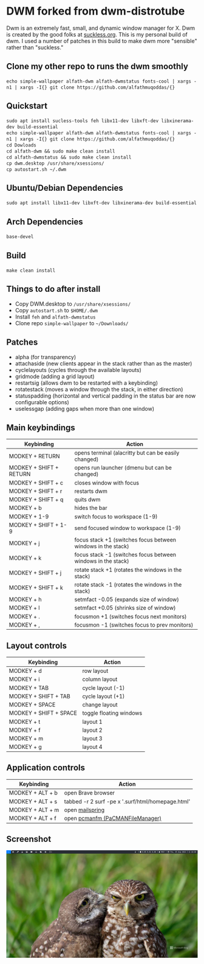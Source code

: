 # DWM forked from dwm-distrotube

Dwm is an extremely fast, small, and dynamic window manager for X. Dwm is created by the good folks at [suckless.org](https://suckless.org).  This is my personal build of dwm.  I used a number of patches in this build to make dwm more "sensible" rather than "suckless."

## Clone my other repo to runs the dwm smoothly
```
echo simple-wallpaper alfath-dwm alfath-dwmstatus fonts-cool | xargs -n1 | xargs -I{} git clone https://github.com/alfathmuqoddas/{}
```

## Quickstart
```
sudo apt install sucless-tools feh libx11-dev libxft-dev libxinerama-dev build-essential
echo simple-wallpaper alfath-dwm alfath-dwmstatus fonts-cool | xargs -n1 | xargs -I{} git clone https://github.com/alfathmuqoddas/{}
cd Dowloads
cd alfath-dwm && sudo make clean install
cd alfath-dwmstatus && sudo make clean install
cp dwm.desktop /usr/share/xsessions/
cp autostart.sh ~/.dwm
```

## Ubuntu/Debian Dependencies
``sudo apt install libx11-dev libxft-dev libxinerama-dev build-essential``

## Arch Dependencies
``base-devel``

## Build
``make clean install``

## Things to do after install
- Copy DWM.desktop to ``/usr/share/xsessions/``
- Copy ``autostart.sh`` to ``$HOME/.dwm``
- Install ``feh`` and ``alfath-dwmstatus``
- Clone repo ``simple-wallpaper`` to ``~/Downloads/``

## Patches
+ alpha (for transparency)
+ attachaside (new clients appear in the stack rather than as the master)
+ cyclelayouts (cycles through the available layouts)
+ gridmode (adding a grid layout)
+ restartsig (allows dwm to be restarted with a keybinding)
+ rotatestack (moves a window through the stack, in either direction)
+ statuspadding (horizontal and vertical padding in the status bar are now configurable options)
+ uselessgap (adding gaps when more than one window)

## Main keybindings

| Keybinding              | Action                                                       |
|-------------------------|--------------------------------------------------------------|
| MODKEY + RETURN         | opens terminal (alacritty but can be easily changed)         |
| MODKEY + SHIFT + RETURN | opens run launcher (dmenu but can be changed)                |
| MODKEY + SHIFT + c      | closes window with focus                                     |
| MODKEY + SHIFT + r      | restarts dwm                                                 |
| MODKEY + SHIFT + q      | quits dwm                                                    |
| MODKEY + b              | hides the bar                                                |
| MODKEY + 1-9            | switch focus to workspace (1-9)                              |
| MODKEY + SHIFT + 1-9    | send focused window to workspace (1-9)                       |
| MODKEY + j              | focus stack +1 (switches focus between windows in the stack) |
| MODKEY + k              | focus stack -1 (switches focus between windows in the stack) |
| MODKEY + SHIFT + j      | rotate stack +1 (rotates the windows in the stack)           |
| MODKEY + SHIFT + k      | rotate stack -1 (rotates the windows in the stack)           |
| MODKEY + h              | setmfact -0.05 (expands size of window)                      |
| MODKEY + l              | setmfact +0.05 (shrinks size of window)                      |
| MODKEY + .              | focusmon +1 (switches focus next monitors)                   |
| MODKEY + ,              | focusmon -1 (switches focus to prev monitors)                |

## Layout controls

| Keybinding             | Action                  |
|------------------------|-------------------------|
| MODKEY + d             | row layout              |
| MODKEY + i             | column layout           |
| MODKEY + TAB           | cycle layout (-1)       |
| MODKEY + SHIFT + TAB   | cycle layout (+1)       |
| MODKEY + SPACE         | change layout           |
| MODKEY + SHIFT + SPACE | toggle floating windows |
| MODKEY + t             | layout 1                |
| MODKEY + f             | layout 2                |
| MODKEY + m             | layout 3                |
| MODKEY + g             | layout 4                |

## Application controls

| Keybinding       | Action                                                                       |
|------------------|------------------------------------------------------------------------------|
| MODKEY + ALT + b | open Brave browser                                                           |
| MODKEY + ALT + s | tabbed -r 2 surf -pe x '.surf/html/homepage.html'                            |
| MODKEY + ALT + m | open [mailspring](https://github.com/Foundry376/Mailspring)                  |
| MODKEY + ALT + f | open [pcmanfm (PaCMANFileManager)](https://wiki.archlinux.org/title/PCManFM) |

## Screenshot
![hero](./thumbnail.png)
